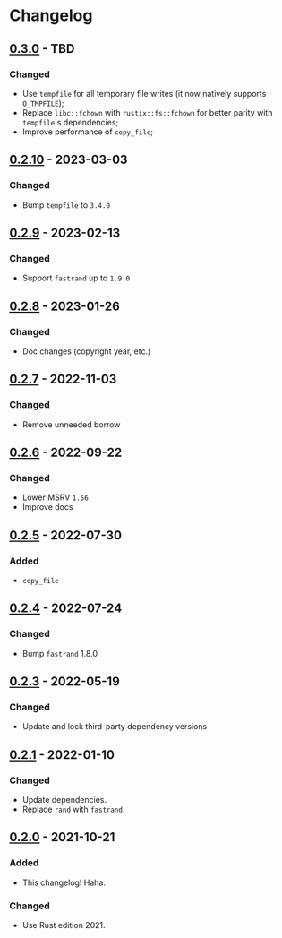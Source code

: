 # Changelog



## [0.3.0](https://github.com/Blobfolio/write_atomic/releases/tag/v0.3.0) - TBD

### Changed

* Use `tempfile` for all temporary file writes (it now natively supports `O_TMPFILE`);
* Replace `libc::fchown` with `rustix::fs::fchown` for better parity with `tempfile`'s dependencies;
* Improve performance of `copy_file`;



## [0.2.10](https://github.com/Blobfolio/write_atomic/releases/tag/v0.2.10) - 2023-03-03

### Changed

* Bump `tempfile` to `3.4.0`



## [0.2.9](https://github.com/Blobfolio/write_atomic/releases/tag/v0.2.9) - 2023-02-13

### Changed

* Support `fastrand` up to `1.9.0`



## [0.2.8](https://github.com/Blobfolio/write_atomic/releases/tag/v0.2.8) - 2023-01-26

### Changed

* Doc changes (copyright year, etc.)



## [0.2.7](https://github.com/Blobfolio/write_atomic/releases/tag/v0.2.7) - 2022-11-03

### Changed

* Remove unneeded borrow



## [0.2.6](https://github.com/Blobfolio/write_atomic/releases/tag/v0.2.6) - 2022-09-22

### Changed

* Lower MSRV `1.56`
* Improve docs



## [0.2.5](https://github.com/Blobfolio/write_atomic/releases/tag/v0.2.5) - 2022-07-30

### Added

* `copy_file`



## [0.2.4](https://github.com/Blobfolio/write_atomic/releases/tag/v0.2.4) - 2022-07-24

### Changed

* Bump `fastrand` 1.8.0



## [0.2.3](https://github.com/Blobfolio/write_atomic/releases/tag/v0.2.3) - 2022-05-19

### Changed

* Update and lock third-party dependency versions



## [0.2.1](https://github.com/Blobfolio/write_atomic/releases/tag/v0.2.1) - 2022-01-10

### Changed

* Update dependencies.
* Replace `rand` with `fastrand`.



## [0.2.0](https://github.com/Blobfolio/write_atomic/releases/tag/v0.2.0) - 2021-10-21

### Added

* This changelog! Haha.

### Changed

* Use Rust edition 2021.
